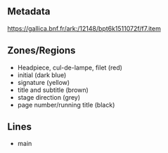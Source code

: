 ## Metadata
https://gallica.bnf.fr/ark:/12148/bpt6k1511072f/f7.item

## Zones/Regions

- Headpiece, cul-de-lampe, filet (red)
- initial (dark blue)
- signature (yellow)
- title and subtitle (brown)
- stage direction (grey)
- page number/running title (black)

## Lines

- main
